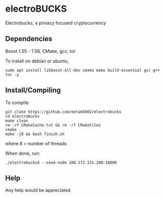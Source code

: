# electroBUCKS
Electrobucks, a privacy focused cryptocurrency

Dependencies
-------------

Boost 1.55 - 1.58,
CMake,
gcc,
tor

To install on debian or ubuntu,

```   
sudo apt install libboost-all-dev cmake make build-essential gcc g++ tor -y

```
Install/Compiling
------------------

To compile:
```
git clone https://github.com/oetam5002/electrobucks
cd electrobucks
make clean
rm -rf CMakeCache.txt && rm -rf CMakeFiles
cmake .
make -j8 && bash finish.sh
```
where 8 = number of threads

When done, run:
```
./electrobucksd --seed-node 108.172.131.200:18000
```

Help
-----------------

Any help would be appreciated
